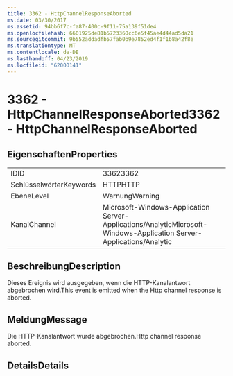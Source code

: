 ```yaml
---
title: 3362 - HttpChannelResponseAborted
ms.date: 03/30/2017
ms.assetid: 94bb6f7c-fa87-400c-9f11-75a139f51de4
ms.openlocfilehash: 6601925de81b5723360cc6e5f45ae4d44ad5da21
ms.sourcegitcommit: 9b552addadfb57fab0b9e7852ed4f1f1b8a42f8e
ms.translationtype: MT
ms.contentlocale: de-DE
ms.lasthandoff: 04/23/2019
ms.locfileid: "62000141"
---
```

# <a name="3362---httpchannelresponseaborted"></a><span data-ttu-id="47c0a-102">3362 - HttpChannelResponseAborted</span><span class="sxs-lookup"><span data-stu-id="47c0a-102">3362 - HttpChannelResponseAborted</span></span>
## <a name="properties"></a><span data-ttu-id="47c0a-103">Eigenschaften</span><span class="sxs-lookup"><span data-stu-id="47c0a-103">Properties</span></span>  
  
|||  
|-|-|  
|<span data-ttu-id="47c0a-104">ID</span><span class="sxs-lookup"><span data-stu-id="47c0a-104">ID</span></span>|<span data-ttu-id="47c0a-105">3362</span><span class="sxs-lookup"><span data-stu-id="47c0a-105">3362</span></span>|  
|<span data-ttu-id="47c0a-106">Schlüsselwörter</span><span class="sxs-lookup"><span data-stu-id="47c0a-106">Keywords</span></span>|<span data-ttu-id="47c0a-107">HTTP</span><span class="sxs-lookup"><span data-stu-id="47c0a-107">HTTP</span></span>|  
|<span data-ttu-id="47c0a-108">Ebene</span><span class="sxs-lookup"><span data-stu-id="47c0a-108">Level</span></span>|<span data-ttu-id="47c0a-109">Warnung</span><span class="sxs-lookup"><span data-stu-id="47c0a-109">Warning</span></span>|  
|<span data-ttu-id="47c0a-110">Kanal</span><span class="sxs-lookup"><span data-stu-id="47c0a-110">Channel</span></span>|<span data-ttu-id="47c0a-111">Microsoft-Windows-Application Server-Applications/Analytic</span><span class="sxs-lookup"><span data-stu-id="47c0a-111">Microsoft-Windows-Application Server-Applications/Analytic</span></span>|  
  
## <a name="description"></a><span data-ttu-id="47c0a-112">Beschreibung</span><span class="sxs-lookup"><span data-stu-id="47c0a-112">Description</span></span>  
 <span data-ttu-id="47c0a-113">Dieses Ereignis wird ausgegeben, wenn die HTTP-Kanalantwort abgebrochen wird.</span><span class="sxs-lookup"><span data-stu-id="47c0a-113">This event is emitted when the Http channel response is aborted.</span></span>  
  
## <a name="message"></a><span data-ttu-id="47c0a-114">Meldung</span><span class="sxs-lookup"><span data-stu-id="47c0a-114">Message</span></span>  
 <span data-ttu-id="47c0a-115">Die HTTP-Kanalantwort wurde abgebrochen.</span><span class="sxs-lookup"><span data-stu-id="47c0a-115">Http channel response aborted.</span></span>  
  
## <a name="details"></a><span data-ttu-id="47c0a-116">Details</span><span class="sxs-lookup"><span data-stu-id="47c0a-116">Details</span></span>
